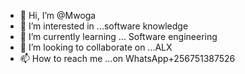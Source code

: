 - 👋 Hi, I’m @Mwoga
- 👀 I’m interested in ...software knowledge
- 🌱 I’m currently learning ... Software engineering 
- 💞️ I’m looking to collaborate on ...ALX
- 📫 How to reach me ...on WhatsApp+256751387526

<!---
Mwoga/Mwoga is a ✨ special ✨ repository because its `README.md` (this file) appears on your GitHub profile.
You can click the Preview link to take a look at your changes.
--->
